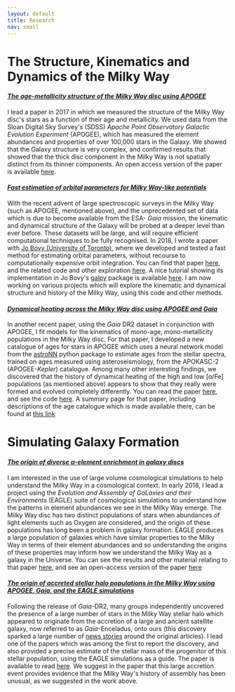 ```yaml
---
layout: default
title: Research
nav: small
---
```


# The Structure, Kinematics and Dynamics of the Milky Way

<h4> <i> <a href="https://arxiv.org/abs/1706.00018"> The age-metallicity structure of the Milky Way disc using APOGEE </a> </i> </h4>
<p> I lead a paper in 2017 in which we measured the structure of the Milky Way disc's stars as
a function of their age and metallicity. We used data from the Sloan Digital Sky Survey's (SDSS)
<em> Apache Point Observatory Galactic Evolution Experiment </em> (APOGEE), which has measured
the element abundances and properties of over 100,000 stars in the Galaxy. We showed that the
Galaxy structure is very complex, and confirmed results that showed that the thick disc component
in the Milky Way is not spatially distinct from its thinner components.
An open access version of the paper is available  <a href="https://arxiv.org/abs/1706.00018">here</a>.</p>

<h4> <i> <a href="https://arxiv.org/abs/1802.02592"> Fast estimation of orbital parameters for Milky Way-like potentials </a> </i> </h4>
<p>With the recent advent of large spectroscopic surveys in the Milky Way (such as APOGEE, mentioned above), and the unprecedented set of data which is due to become available from the ESA-<i> Gaia </i> mission, the kinematic and dynamical structure of the Galaxy will be probed at a deeper level than ever before. These datasets will be large, and will require efficient computational techniques to be fully recognised. In 2018, I wrote a paper with <a href="http://astro.utoronto.ca/~bovy/">Jo Bovy (University of Toronto)</a>, where we developed and tested a fast method for estimating orbital parameters, without recourse to computationally expensive orbit integration. You can find that paper <a href="https://arxiv.org/abs/1802.02592">here</a>, and the related code and other exploration <a href="https://github.com/jmackereth/orbit-estimation">here</a>. A nice tutorial showing its implementation in Jo Bovy's <a href="https://github.com/jobovy/galpy">galpy</a> package is available <a href="http://galpy.readthedocs.io/en/latest/orbit.html#new-in-v1-3-fast-orbit-characterization">here</a>. I am now working on various projects which will explore the kinematic and dynamical structure and history of the Milky Way, using this code and other methods. </p>
<h4> <i> <a href="https://arxiv.org/abs/1901.04502"> Dynamical heating across the Milky Way disc using APOGEE and Gaia </a> </i> </h4>
<p> In another recent paper, using the <i>Gaia</i> DR2 dataset in conjunction with APOGEE, I fit models for the kinematics of mono-age, mono-metallicity populations in the Milky Way disc. For that paper, I developed a new catalogue of ages for stars in APOGEE which uses a neural network model from the <a href="https://astronn.readthedocs.io/en/latest/">astroNN</a> python package to estimate ages from the stellar spectra, trained on ages measured using asteroseismology, from the APOKASC-2 (APOGEE-<i>Kepler</i>) catalogue. Among many other interesting findings, we discovered that the history of dynamical heating of the high and low [&alpha;/Fe] populations (as mentioned above) appears to show that they really were formed and evolved completely differently. You can read the paper  <a href="https://arxiv.org/abs/1901.04502">here</a>, and see the code <a href="https://github.com/jmackereth/monoage-velocity-dispersion">here</a>. A summary page for that paper, including descriptions of the age catalogue which is made available there, can be found at <a href="dynamical-heating.html">this link</a>
</p>

# Simulating Galaxy Formation

<h4> <i> <a href="https://arxiv.org/abs/1801.03593"> The origin of diverse &alpha;-element enrichment in galaxy discs </a> </i> </h4>
<p> I am interested in the use of large volume cosmological simulations to help understand the
Milky Way in a cosmological context. In early 2018, I lead a project using the <em> Evolution and Assembly
of GaLaxies and their Environments </em> (EAGLE) suite of cosmological simulations to understand how the
patterns in element abundances we see in the Milky Way emerge. The Milky Way disc has two distinct
populations of stars when abundances of light elements such as Oxygen are considered, and the origin
of these populations has long been a problem in galaxy formation. EAGLE produces a large population
of galaxies which have similar properties to the Milky Way in terms of their element abundances and
so understanding the origins of these properties may inform how we understand the Milky Way as a
galaxy in the Universe. You can see the results and other material relating to that paper <a href="eagle-alpha.html">here</a>,
and see an open-access version of the paper <a href="https://arxiv.org/abs/1801.03593">here</a></p>

<h4> <i> <a href="https://arxiv.org/abs/1808.00968"> The origin of accreted stellar halo populations in the Milky Way using APOGEE, Gaia, and the EAGLE simulations </a> </i> </h4>
<p> Following the release of <i>Gaia</i>-DR2, many groups independently uncovered the presence of a large number of stars in the Milky Way stellar halo which appeared to originate from the accretion of a large and ancient satellite galaxy, now referred to as <i>Gaia</i>-Enceladus, onto ours (this discovery sparked a large number of <a href="https://www.space.com/42305-milky-way-absorbed-giant-dwarf-galaxy-gaia-enceladus.html">news stories</a> around the original articles). I lead one of the papers which was among the first to report the discovery, and also provided a precise estimate of the stellar mass of the progenitor of this stellar population, using the EAGLE simulations as a guide. The paper is available to read <a href="https://arxiv.org/abs/1808.00968">here</a>. We suggest in the paper that this large accretion event provides evidence that the Milky Way's history of assembly has been unusual, as we suggested in the work above.
</p>
